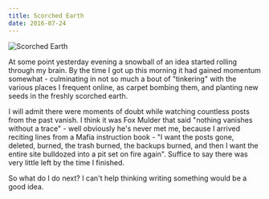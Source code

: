 ```yaml
---
title: Scorched Earth
date: 2016-07-24
---
```


![Scorched Earth](https://source.unsplash.com/d34DtRp1bqo/1600x900)

At some point yesterday evening a snowball of an idea started rolling through my brain. By the time I got up this morning it had gained momentum somewhat - culminating in not so much a bout of "tinkering" with the various places I frequent online, as carpet bombing them, and planting new seeds in the freshly scorched earth.

I will admit there were moments of doubt while watching countless posts from the past vanish. I think it was Fox Mulder that said "nothing vanishes without a trace" - well obviously he's never met me, because I arrived reciting lines from a Mafia instruction book - "I want the posts gone, deleted, burned, the trash burned, the backups burned, and then I want the entire site bulldozed into a pit set on fire again". Suffice to say there was very little left by the time I finished.

So what do I do next? I can't help thinking writing something would be a good idea.